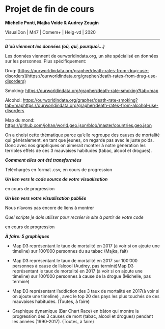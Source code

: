 # Projet de fin de cours

**Michelle Ponti, Majka Voide & Audrey Zeugin**  

VisualDon | M47 | Comem+ | Heig-vd | 2020

------

***D'où viennent les données (où, qui, pourquoi...)***

Les données viennent de ourworldindata.org, un site spécialisé en données sur les personnes. Plus spécifiquement:

Drug:
[https://ourworldindata.org/grapher/death-rates-from-drug-use-disorders](https://ourworldindata.org/grapher/death-rates-from-drug-use-disorders)

Smoking:
https://ourworldindata.org/grapher/death-rate-smoking?tab=map

Alcohol:
https://ourworldindata.org/grapher/death-rate-smoking?tab=maphttps://ourworldindata.org/grapher/death-rates-from-alcohol-use-disorders

Map du mond:
https://github.com/johan/world.geo.json/blob/master/countries.geo.json

On a choisi cette thématique parce qu’elle regroupe des causes de mortalité qui généralement, en tant que jeunes, on regarde pas avec le juste poids. Donc avec nos graphiques on aimerait montrer à notre génération les terribles effets de ces 3 mauvaises habitudes (tabac, alcool et drogues).

***Comment elles ont été transformées***

Téléchargés en format .csv, en cours de progression

***Un lien vers le code source de votre visualisation***

en cours de progression

***Un lien vers votre visualisation publiée***

Nous n’avons pas encore de liens à montrer

*Quel scripte je dois utiliser pour recréer le site à partir de votre code*

en cours de progression

***À faire: 5 graphiques***

- Map D3 représentant le taux de mortalité en 2017 (à voir si on ajoute une timeline) sur 100’000 personnes du au tabac (Majka, fait)

- Map D3 représentant le taux de mortalité en 2017 sur 100’000 personnes à cause de l’alcool (Audrey, pas terminé)Map D3 représentant le taux de mortalité en 2017 (à voir si on ajoute une timeline) sur 100’000 personnes à cause de la drogue (Michelle, pas terminé)
- Map D3 représentant l’addiction des 3 taux de mortalité en 2017(à voir si on ajoute une timeline) , avec le top 20 des pays les plus touchés de ces mauvaises habitudes. (Toutes, à faire)
- Graphique dynamique (Bar Chart Race) en bâton qui montre la progression des 3 causes de mort (tabac, alcool et drogues) pendant les années (1990-2017). (Toutes, à faire)